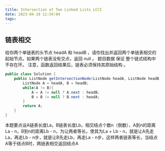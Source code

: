 ```yaml
---
title: Intersection of Two Linked Lists LCCI
date: 2023-04-10 11:54:04
tags:
---
```


## 链表相交
给你两个单链表的头节点 headA 和 headB ，请你找出并返回两个单链表相交的起始节点。如果两个链表没有交点，返回 null 。
题目数据 保证 整个链式结构中不存在环。
注意，函数返回结果后，链表必须保持其原始结构 。
```java
public class Solution {
    public ListNode getIntersectionNode(ListNode headA, ListNode headB) {
        ListNode A = headA, B = headB;
        while(A != B){
            A = A != null ? A.next : headB;
            B = B != null ? B.next : headA;
        }
        return A;
    }
}
```
本题要点设A链表长度La，B链表长度Lb，相交结点个数n（倒数），A到n的距离La - n，B到n的距离Lb - n，为让两者等长，使其为La + Lb - n，就是让A先走La，再走Lb - n步，就是让B先走Lb，再走La - n步，这样两者链表等长，当结点A等于结点B时，两链表相交返回结点A
